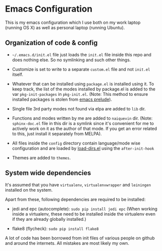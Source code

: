 # Emacs Configuration

This is my emacs configuration which I use both on my work laptop
(running OS X) as well as personal laptop (running Ubuntu).


## Organization of code & config

* `~/.emacs.d/init.el` file just loads the `init.el` file inside this
  repo and does nothing else. So no symlinking and such other things.

* Customize is set to write to a separate `custom.el` file and not
  `init.el` itself.

* Whatever that can be installed using `package.el` is installed using
  it. To keep track, the list of the modes installed by package.el is
  added to the var `pkg-init-packages` in `pkg-init.el`. (Note: This
  method to ensure installed packages is stolen from
  [emacs prelude](https://github.com/bbatsov/prelude/)).

* Single file 3rd party modes not found via elpa are added to `lib`
  dir.

* Functions and modes written by me are added to `naiquevin`
  dir. (Note: `sphinx-doc.el` file in this dir is a symlink since it's
  convenient for me to actively work on it as the author of that
  mode. If you get an error related to this, just install it
  separately from MELPA).

* All files inside the `config` directory contain language/mode wise
  configuration and are loaded by
  [load-dirs.el](http://elpa.gnu.org/packages/load-dir.html) using the
  `after-init-hook`

* Themes are added to `themes`.


## System wide dependencies

It's assumed that you have `virtualenv`, `virtualenvwrapper` and
`leiningen` installed on the system.

Apart from these, following dependencies are required to be installed:

* jedi and epc (autocomplete): `sudo pip install jedi epc` (When
  working inside a virtualenv, these need to be installed inside the
  virtualenv even if they are already globally installed.)

* flake8 (flycheck): `sudo pip install flake8`


A lot of code has been borrowed from init files of various people on
github and around the internets. All mistakes are most likely my own.
